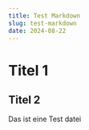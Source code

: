 ```yaml
---
title: Test Markdown
slug: test-markdown
date: 2024-08-22
---
```


# Titel 1

## Titel 2

Das ist eine Test datei

